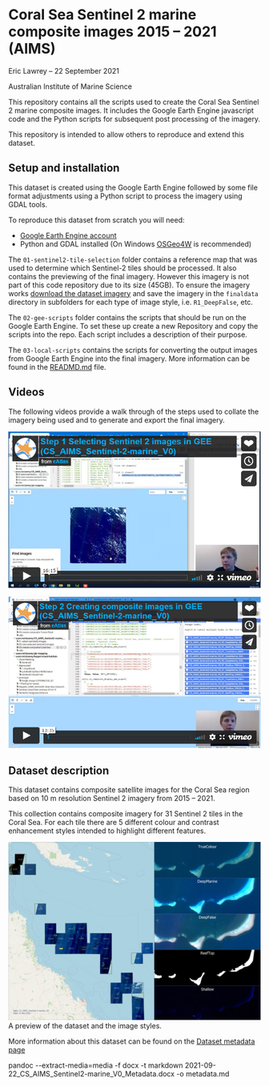 # Coral Sea Sentinel 2 marine composite images 2015 – 2021 (AIMS)

Eric Lawrey – 22 September 2021

Australian Institute of Marine Science

This repository contains all the scripts used to create the Coral Sea
Sentinel 2 marine composite images. It includes the Google Earth Engine
javascript code and the Python scripts for subsequent post processing
of the imagery.

This repository is intended to allow others to reproduce and extend this
dataset.

## Setup and installation
This dataset is created using the Google Earth Engine followed by some
file format adjustments using a Python script to process the imagery using
GDAL tools.

To reproduce this dataset from scratch you will need:
 - [Google Earth Engine account](https://earthengine.google.com/)
 - Python and GDAL installed (On Windows [OSGeo4W](https://www.osgeo.org/projects/osgeo4w/) is recommended)
 
The `01-sentinel2-tile-selection` folder contains a reference map that
was used to determine which Sentinel-2 tiles should be processed. It also
contains the previewing of the final imagery. However this imagery is not
part of this code repository due to its size (45GB). To ensure the imagery
works [download the dataset imagery](https://nextcloud.eatlas.org.au/apps/sharealias/a/cs-aims-sentinel-2-marine-v0) 
and save the imagery in the `finaldata` directory in subfolders for
each type of image style, i.e. `R1_DeepFalse`, etc.

The `02-gee-scripts` folder contains the scripts that should be
run on the Google Earth Engine. To set these up create a new Repository
and copy the scripts into the repo. Each script includes a description
of their purpose.

The `03-local-scripts` contains the scripts for converting the output
images from Google Earth Engine into the final imagery. More information
can be found in the [READMD.md](./03-local-scripts) file.

## Videos

The following videos provide a walk through of the steps used to collate
the imagery being used and to generate and export the final imagery.

[![Video Step 1 Selecting Sentinel 2 images in GEE](./media/vimeo-thumbnail-648150983.jpg)](https://vimeo.com/648150983 "Step 1 Selecting Sentinel 2 images in GEE - Click to Watch!")

[![Video Step 2 Creating composite images in GEE](./media/vimeo-thumbnail-648151138.jpg)](https://vimeo.com/6648151138 "Step 2 Creating composite images in GEE - Click to Watch!")
## Dataset description

This dataset contains composite satellite images for the Coral Sea
region based on 10 m resolution Sentinel 2 imagery from 2015 – 2021. 

This collection contains composite imagery for 31 Sentinel 2 tiles in the Coral Sea. 
For each tile there are 5 different colour and contrast enhancement styles intended 
to highlight different features.

![Preview map of this dataset](./examples/CS_AIMS_Sentinel-2-marine_V0_preview-map.jpg)
A preview of the dataset and the image styles. 

More information about this dataset can be found on the 
[Dataset metadata page](https://eatlas.org.au/data/uuid/2932dc63-9c9b-465f-80bf-09073aacaf1c)




pandoc --extract-media=media -f docx -t markdown
2021-09-22_CS_AIMS_Sentinel2-marine_V0_Metadata.docx -o metadata.md
